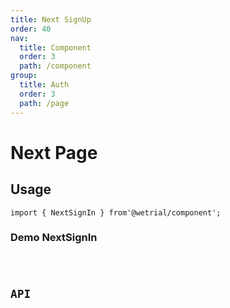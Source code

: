 ```yaml
---
title: Next SignUp
order: 40
nav:
  title: Component
  order: 3
  path: /component
group:
  title: Auth
  order: 3
  path: /page
---
```


# Next Page

## Usage

`import { NextSignIn } from'@wetrial/component'; `

### Demo NextSignIn

<code src="../demos/auth/next-sign-up.tsx" />

## API
